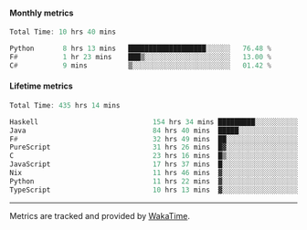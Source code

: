 #### Monthly metrics
<!--START_SECTION:wakamonthly-->

```asm
Total Time: 10 hrs 40 mins

Python       8 hrs 13 mins   ███████████████████░░░░░░   76.48 %
F#           1 hr 23 mins    ███▒░░░░░░░░░░░░░░░░░░░░░   13.00 %
C#           9 mins          ▒░░░░░░░░░░░░░░░░░░░░░░░░   01.42 %
```

<!--END_SECTION:wakamonthly-->
#### Lifetime metrics
<!--START_SECTION:wakalifetime-->

```asm
Total Time: 435 hrs 14 mins

Haskell                            154 hrs 34 mins █████████░░░░░░░░░░░░░░░░   35.41 %
Java                               84 hrs 40 mins  █████░░░░░░░░░░░░░░░░░░░░   19.40 %
F#                                 32 hrs 49 mins  ██░░░░░░░░░░░░░░░░░░░░░░░   07.52 %
PureScript                         31 hrs 26 mins  █▓░░░░░░░░░░░░░░░░░░░░░░░   07.20 %
C                                  23 hrs 16 mins  █▒░░░░░░░░░░░░░░░░░░░░░░░   05.33 %
JavaScript                         17 hrs 37 mins  █░░░░░░░░░░░░░░░░░░░░░░░░   04.04 %
Nix                                11 hrs 46 mins  ▓░░░░░░░░░░░░░░░░░░░░░░░░   02.70 %
Python                             11 hrs 22 mins  ▓░░░░░░░░░░░░░░░░░░░░░░░░   02.61 %
TypeScript                         10 hrs 13 mins  ▓░░░░░░░░░░░░░░░░░░░░░░░░   02.34 %
```

<!--END_SECTION:wakalifetime-->

---

Metrics are tracked and provided by [WakaTime](https://github.com/athul/waka-readme).
